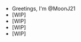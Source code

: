 - Greetings, I'm @MoonJ21
- [WIP]
- [WIP]
- [WIP]
- [WIP]

<!---
Moon, stars, clouds, and the beautiful night!
--->
